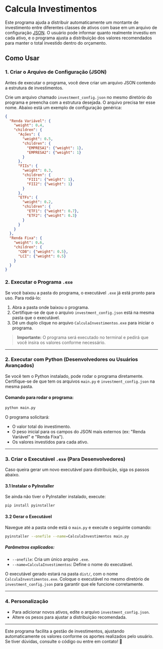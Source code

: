 # Calcula Investimentos

Este programa ajuda a distribuir automaticamente um montante de investimento entre diferentes classes de ativos com base em um arquivo de configuração [JSON](https://pt.wikipedia.org/wiki/JSON). O usuário pode informar quanto realmente investiu em cada ativo, e o programa ajusta a distribuição dos valores recomendados para manter o total investido dentro do orçamento.

## Como Usar

### 1. Criar o Arquivo de Configuração (JSON)

Antes de executar o programa, você deve criar um arquivo JSON contendo a estrutura de investimentos.

Crie um arquivo chamado `investment_config.json` no mesmo diretório do programa e preencha com a estrutura desejada. O arquivo precisa ter esse nome. Abaixo está um exemplo de configuração genérica:

```json
{
  "Renda Variável": {
    "weight": 0.4,
    "children": {
      "Ações": {
        "weight": 0.5,
        "children": {
          "EMPRESA1": {"weight": 1},
          "EMPRESA2": {"weight": 1}
        }
      },
      "FIIs": {
        "weight": 0.3,
        "children": {
          "FII1": {"weight": 1},
          "FII2": {"weight": 1}
        }
      },
      "ETFs": {
        "weight": 0.2,
        "children": {
          "ETF1": {"weight": 0.7},
          "ETF2": {"weight": 0.3}
        }
      }
    }
  },
  "Renda Fixa": {
    "weight": 0.6,
    "children": {
      "CDB": {"weight": 0.5},
      "LCI": {"weight": 0.5}
    }
  }
}
```

### 2. Executar o Programa `.exe`
Se você baixou a pasta do programa, o executável `.exe` já está pronto para uso. Para rodá-lo:

1. Abra a pasta onde baixou o programa.
2. Certifique-se de que o arquivo `investment_config.json` está na mesma pasta que o executável.
3. Dê um duplo clique no arquivo `CalculaInvestimentos.exe` para iniciar o programa.

> **Importante:** O programa será executado no terminal e pedirá que você insira os valores conforme necessário.

---

### 2. Executar com Python (Desenvolvedores ou Usuários Avançados)

Se você tem o Python instalado, pode rodar o programa diretamente. Certifique-se de que tem os arquivos `main.py` e `investment_config.json` na mesma pasta.

#### Comando para rodar o programa:
```sh
python main.py
```

O programa solicitará:
- O valor total do investimento.
- O peso inicial para os campos do JSON mais externos (ex: "Renda Variável" e "Renda Fixa").
- Os valores investidos para cada ativo.

---

### 3. Criar o Executável `.exe` (Para Desenvolvedores)
Caso queira gerar um novo executável para distribuição, siga os passos abaixo.

#### 3.1 Instalar o PyInstaller
Se ainda não tiver o PyInstaller instalado, execute:
```sh
pip install pyinstaller
```

#### 3.2 Gerar o Executável
Navegue até a pasta onde está o `main.py` e execute o seguinte comando:
```sh
pyinstaller --onefile --name=CalculaInvestimentos main.py
```

##### Parâmetros explicados:
- `--onefile`: Cria um único arquivo `.exe`.
- `--name=CalculaInvestimentos`: Define o nome do executável.

O executável gerado estará na pasta `dist/`, com o nome `CalculaInvestimentos.exe`. Coloque o executável no mesmo diretório de `investment_config.json` para garantir que ele funcione corretamente.

---

### 4. Personalização
- Para adicionar novos ativos, edite o arquivo `investment_config.json`.
- Altere os pesos para ajustar a distribuição recomendada.

---

Este programa facilita a gestão de investimentos, ajustando automaticamente os valores conforme os aportes realizados pelo usuário. Se tiver dúvidas, consulte o código ou entre em contato! 🚀

